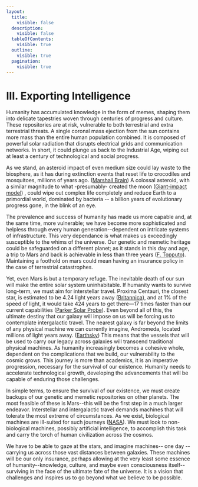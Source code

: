 ```yaml
---
layout:
  title:
    visible: false
  description:
    visible: false
  tableOfContents:
    visible: true
  outline:
    visible: true
  pagination:
    visible: true
---
```


# III. Exporting Intelligence

Humanity has accumulated knowledge in the form of memes, shaping them into delicate tapestries woven through centuries of progress and culture. These repositories are at risk, vulnerable to both terrestrial and extra terrestrial threats. A single coronal mass ejection from the sun contains more mass than the entire human population combined. It is composed of powerful solar radiation that disrupts electrical grids and communication networks. In short, it could plunge us back to the Industrial Age, wiping out at least a century of technological and social progress.

As we stand, an asteroid impact of even medium size could lay waste to the biosphere, as it has during extinction events that reset life to crocodiles and mosquitoes, millions of years ago. ([Marshall Brain](https://science.howstuffworks.com/nature/natural-disasters/asteroid-hits-earth.htm)) A colossal asteroid, with a similar magnitude to what -presumably- created the moon ([Giant-impact model](https://www.nhm.ac.uk/discover/how-did-the-moon-form.html)) , could wipe out complex life completely and reduce Earth to a primordial world, dominated by bacteria -- a billion years of evolutionary progress gone, in the blink of an eye.

The prevalence and success of humanity has made us more capable and, at the same time, more vulnerable; we have become more sophisticated and helpless through every human generation--dependent on intricate systems of infrastructure. This very dependance is what makes us exceedingly susceptible to the whims of the universe.  Our genetic and memetic heritage could be safeguarded on a different planet; as it stands in this day and age, a trip to Mars and back is achievable in less than three years ([F. Topputo](https://home.aero.polimi.it/topputo/data/uploads/papers/articles/article-2015-3.pdf)). Maintaining a foothold on mars could mean having an insurance policy in the case of terrestrial catastrophes.&#x20;

Yet, even Mars is but a temporary refuge. The inevitable death of our sun will make the entire solar system uninhabitable. If humanity wants to survive long-term, we must aim for interstellar travel. Proxima Centauri, the closest star, is estimated to be 4.24 light years away ([Britannica](https://www.britannica.com/story/how-do-we-know-how-far-away-the-stars-are)), and at 1% of the speed of light, it would take 424 years to get there—17 times faster than our current capabilities​ ([Parker Solar Probe](https://www.livescience.com/space/nasas-parker-solar-probe-smashes-record-for-fastest-man-made-object)). Even beyond all of this, the ultimate destiny that our galaxy will impose on us will be forcing us to contemplate intergalactic travel. The nearest galaxy is far beyond the limits of any physical machine we can currently imagine, Andromeda, located millions of light years away. ([Earthsky](https://earthsky.org/clusters-nebulae-galaxies/andromeda-galaxy-closest-spiral-to-milky-way/)) This means that the vessels that will be used to carry our legacy across galaxies will transcend traditional physical machines. As humanity increasingly becomes a cohesive whole, dependent on the complications that we build, our vulnerability to the cosmic grows. This journey is more than academics, it is an imperative progression, necessary for the survival of our existence. Humanity needs to accelerate technological growth, developing the advancements that will be capable of enduring those challenges.&#x20;

In simple terms, to ensure the survival of our existence, we must create backups of our genetic and memetic repositories on other planets. The most feasible of these is Mars--this will be the first step in a much larger endeavor. Interstellar and intergalactic travel demands machines that will tolerate the most extreme of circumstances. As we exist, biological machines are ill-suited for such journeys ([NASA](https://www.nasa.gov/hrp/hazards/)). We must look to non-biological machines, possibly artificial intelligence, to accomplish this task and carry the torch of human civilization across the cosmos.&#x20;

We have to be able to gaze at the stars, and imagine machines-- one day -- carrying us across those vast distances between galaxies. These machines will be our only insurance, perhaps allowing at the very least some essence of humanity--knowledge, culture, and maybe even consciousness itself--surviving in the face of the ultimate fate of the universe. It is a vision that challenges and inspires us to go beyond what we believe to be possible.



